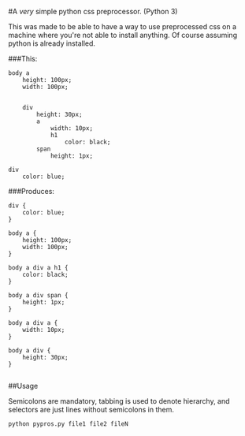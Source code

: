 #A _very_ simple python css preprocessor. (Python 3)

This was made to be able to have a way to use preprocessed css on a machine where you're not able to install anything.
Of course assuming python is already installed.


###This:
```
body a
    height: 100px;
    width: 100px;


    div
        height: 30px;
        a
            width: 10px;
            h1
                color: black;
        span
            height: 1px;

div
    color: blue;
```
###Produces:
```
div {
	color: blue;
}

body a {
	height: 100px;
	width: 100px;
}

body a div a h1 {
	color: black;
}

body a div span {
	height: 1px;
}

body a div a {
	width: 10px;
}

body a div {
	height: 30px;
}


```

##Usage

Semicolons are mandatory, tabbing is used to denote hierarchy, and selectors are just lines without semicolons in them.

`python pypros.py file1 file2 fileN`